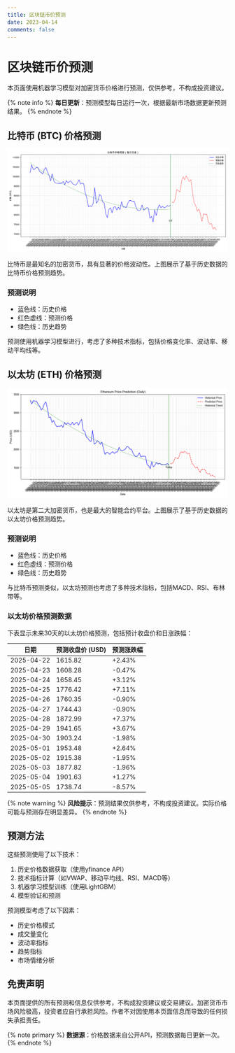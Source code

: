 ```yaml
---
title: 区块链币价预测
date: 2023-04-14
comments: false
---
```


# 区块链币价预测

本页面使用机器学习模型对加密货币价格进行预测，仅供参考，不构成投资建议。

{% note info %}
**每日更新**：预测模型每日运行一次，根据最新市场数据更新预测结果。
{% endnote %}

## 比特币 (BTC) 价格预测

![比特币价格预测](/crypto-prediction/btc_prediction.png)

比特币是最知名的加密货币，具有显著的价格波动性。上图展示了基于历史数据的比特币价格预测趋势。

### 预测说明

- 蓝色线：历史价格
- 红色虚线：预测价格
- 绿色线：历史趋势

预测使用机器学习模型进行，考虑了多种技术指标，包括价格变化率、波动率、移动平均线等。

## 以太坊 (ETH) 价格预测

![以太坊价格预测](/crypto-prediction/eth_prediction.png)

以太坊是第二大加密货币，也是最大的智能合约平台。上图展示了基于历史数据的以太坊价格预测趋势。

### 预测说明

- 蓝色线：历史价格
- 红色虚线：预测价格
- 绿色线：历史趋势

与比特币预测类似，以太坊预测也考虑了多种技术指标，包括MACD、RSI、布林带等。

### 以太坊价格预测数据

下表显示未来30天的以太坊价格预测，包括预计收盘价和日涨跌幅：

| 日期 | 预测收盘价 (USD) | 预测涨跌幅 |
|------|-----------------|------------|
| 2025-04-22 | 1615.82 | +2.43% |
| 2025-04-23 | 1608.28 | -0.47% |
| 2025-04-24 | 1658.45 | +3.12% |
| 2025-04-25 | 1776.42 | +7.11% |
| 2025-04-26 | 1760.35 | -0.90% |
| 2025-04-27 | 1744.43 | -0.90% |
| 2025-04-28 | 1872.99 | +7.37% |
| 2025-04-29 | 1941.65 | +3.67% |
| 2025-04-30 | 1903.24 | -1.98% |
| 2025-05-01 | 1953.48 | +2.64% |
| 2025-05-02 | 1915.38 | -1.95% |
| 2025-05-03 | 1877.82 | -1.96% |
| 2025-05-04 | 1901.63 | +1.27% |
| 2025-05-05 | 1738.74 | -8.57% |

{% note warning %}
**风险提示**：预测结果仅供参考，不构成投资建议。实际价格可能与预测存在明显差异。
{% endnote %}

## 预测方法

这些预测使用了以下技术：

1. 历史价格数据获取（使用yfinance API）
2. 技术指标计算（如VWAP、移动平均线、RSI、MACD等）
3. 机器学习模型训练（使用LightGBM）
4. 模型验证和预测

预测模型考虑了以下因素：
- 历史价格模式
- 成交量变化
- 波动率指标
- 趋势指标
- 市场情绪分析

## 免责声明

本页面提供的所有预测和信息仅供参考，不构成投资建议或交易建议。加密货币市场风险极高，投资者应自行承担风险。作者不对因使用本页面信息而导致的任何损失承担责任。

{% note primary %}
**数据源**：价格数据来自公开API，预测数据每日更新一次。
{% endnote %} 